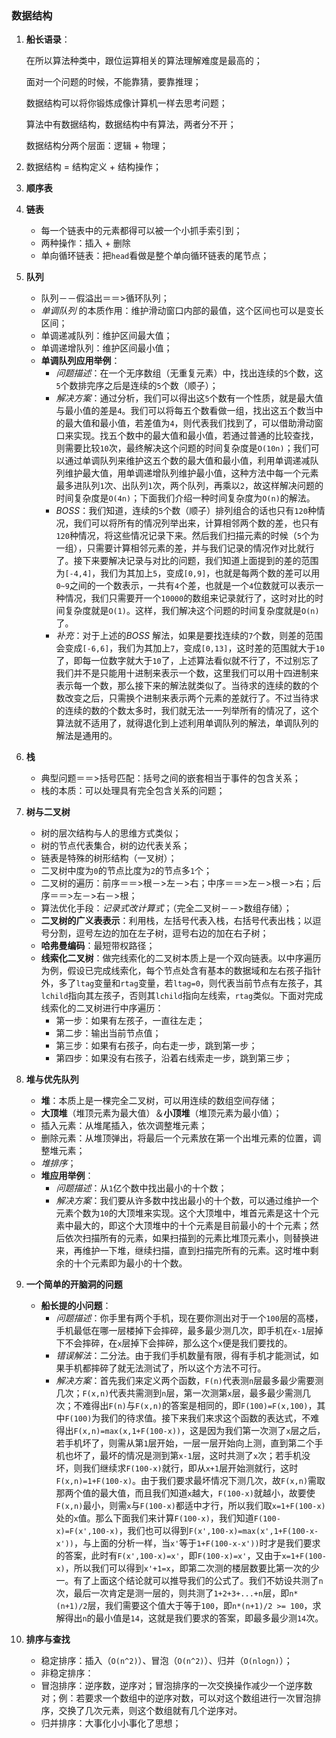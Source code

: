 ### 数据结构

1. **船长语录**：

   在所以算法种类中，跟位运算相关的算法理解难度是最高的；

   面对一个问题的时候，不能靠猜，要靠推理；

   数据结构可以将你锻炼成像计算机一样去思考问题；

   算法中有数据结构，数据结构中有算法，两者分不开；

   数据结构分两个层面：逻辑 + 物理；

2. 数据结构 = 结构定义 + 结构操作；

3. **顺序表**

4. **链表**

   - 每一个链表中的元素都得可以被一个小抓手索引到；
   - 两种操作：插入 + 删除
   - 单向循环链表：把`head`看做是整个单向循环链表的尾节点；

5. **队列**

   - 队列－－假溢出＝＝>循环队列；
   - *单调队列* 的本质作用：维护滑动窗口内部的最值，这个区间也可以是变长区间；
   - 单调递减队列：维护区间最大值；
   - 单调递增队列：维护区间最小值；
   - **单调队列应用举例**：
     - *问题描述*：在一个无序数组（无重复元素）中，找出连续的`5`个数，这`5`个数排完序之后是连续的`5`个数（顺子）；
     - *解决方案*：通过分析，我们可以得出这`5`个数有一个性质，就是最大值与最小值的差是`4`。我们可以将每五个数看做一组，找出这五个数当中的最大值和最小值，若差值为`4`，则代表我们找到了，可以借助滑动窗口来实现。找五个数中的最大值和最小值，若通过普通的比较查找，则需要比较`10`次，最终解决这个问题的时间复杂度是`O(10n)`；我们可以通过单调队列来维护这五个数的最大值和最小值，利用单调递减队列维护最大值，用单调递增队列维护最小值，这种方法中每一个元素最多进队列`1`次、出队列`1`次，两个队列，再乘以`2`，故这样解决问题的时间复杂度是`O(4n)`；下面我们介绍一种时间复杂度为`O(n)`的解法。
     - *BOSS*：我们知道，连续的`5`个数（顺子）排列组合的话也只有`120`种情况，我们可以将所有的情况列举出来，计算相邻两个数的差，也只有`120`种情况，将这些情况记录下来。然后我们扫描元素的时候（`5`个为一组），只需要计算相邻元素的差，并与我们记录的情况作对比就行了。接下来要解决记录与对比的问题，我们知道上面提到的差的范围为`[-4,4]`，我们为其加上`5`，变成`[0,9]`，也就是每两个数的差可以用`0~9`之间的一个数表示，一共有`4`个差，也就是一个`4`位数就可以表示一种情况，我们只需要开一个`10000`的数组来记录就行了，这时对比的时间复杂度就是`O(1)`。这样，我们解决这个问题的时间复杂度就是`O(n)`了。
     - *补充*：对于上述的*BOSS* 解法，如果是要找连续的`7`个数，则差的范围会变成`[-6,6]`，我们为其加上`7`，变成`[0,13]`，这时差的范围就大于`10`了，即每一位数字就大于`10`了，上述算法看似就不行了，不过别忘了我们并不是只能用十进制来表示一个数，这里我们可以用十四进制来表示每一个数，那么接下来的解法就类似了。当待求的连续的数的个数改变之后，只需换个进制来表示两个元素的差就行了。不过当待求的连续的数的个数太多时，我们就无法一一列举所有的情况了，这个算法就不适用了，就得退化到上述利用单调队列的解法，单调队列的解法是通用的。

6. **栈**

   - 典型问题＝＝>括号匹配：括号之间的嵌套相当于事件的包含关系；
   - 栈的本质：可以处理具有完全包含关系的问题；

7. **树与二叉树**

   - 树的层次结构与人的思维方式类似；
   - 树的节点代表集合，树的边代表关系；
   - 链表是特殊的树形结构（一叉树）；
   - 二叉树中度为`0`的节点比度为`2`的节点多`1`个；
   - 二叉树的遍历：前序＝＝>根－>左－>右；中序＝＝>左－>根－>右；后序＝＝>左－>右－>根；
   - 算法优化手段：*记录式改计算式*；（完全二叉树－－>数组存储）；
   - **二叉树的广义表表示**：利用栈，左括号代表入栈，右括号代表出栈；以逗号分割，逗号左边的加在左子树，逗号右边的加在右子树；
   - **哈弗曼编码**：最短带权路径；
   - **线索化二叉树**：做完线索化的二叉树本质上是一个双向链表。以中序遍历为例，假设已完成线索化，每个节点处含有基本的数据域和左右孩子指针外，多了`ltag`变量和`rtag`变量，若`ltag=0`，则代表当前节点有左孩子，其`lchild`指向其左孩子，否则其`lchild`指向左线索，`rtag`类似。下面对完成线索化的二叉树进行中序遍历：
     - 第一步：如果有左孩子，一直往左走；
     - 第二步：输出当前节点值；
     - 第三步：如果有右孩子，向右走一步，跳到第一步；
     - 第四步：如果没有右孩子，沿着右线索走一步，跳到第三步；

8. **堆与优先队列**

   - **堆**：本质上是一棵完全二叉树，可以用连续的数组空间存储；
   - **大顶堆**（堆顶元素为最大值）＆**小顶堆**（堆顶元素为最小值）；
   - 插入元素：从堆尾插入，依次调整堆元素；
   - 删除元素：从堆顶弹出，将最后一个元素放在第一个出堆元素的位置，调整堆元素；
   - *堆排序*；
   - **堆应用举例**：
     - *问题描述*：从`1`亿个数中找出最小的十个数；
     - *解决方案*：我们要从许多数中找出最小的十个数，可以通过维护一个元素个数为`10`的大顶堆来实现。这个大顶堆中，堆首元素是这十个元素中最大的，即这个大顶堆中的十个元素是目前最小的十个元素；然后依次扫描所有的元素，如果扫描到的元素比堆顶元素小，则替换进来，再维护一下堆，继续扫描，直到扫描完所有的元素。这时堆中剩余的十个元素即为最小的十个数。

9. **一个简单的开脑洞的问题**

   - **船长提的小问题**：
     - *问题描述*：你手里有两个手机，现在要你测出对于一个`100`层的高楼，手机最低在哪一层楼掉下会摔碎，最多最少测几次，即手机在`x-1`层掉下不会摔碎，在`x`层掉下会摔碎，那么这个`x`便是我们要找的。
     - *错误解法*：二分法。由于我们手机数量有限，得有手机才能测试，如果手机都摔碎了就无法测试了，所以这个方法不可行。
     - *解决方案*：首先我们来定义两个函数，`F(n)`代表测`n`层最多最少需要测几次；`F(x,n)`代表共需测到`n`层，第一次测第`x`层，最多最少需测几次；不难得出`F(n)`与`F(x,n)`的答案是相同的，即`F(100)=F(x,100)`，其中`F(100)`为我们的待求值。接下来我们来求这个函数的表达式，不难得出`F(x,n)=max(x,1+F(100-x))`，这是因为我们第一次测了`x`层之后，若手机坏了，则需从第`1`层开始，一层一层开始向上测，直到第二个手机也坏了，最坏的情况是测到第`x-1`层，这时共测了`x`次；若手机没坏，则我们继续求`F(100-x)`就行，即从`x+1`层开始测就行，这时`F(x,n)=1+F(100-x)`。由于我们要求最坏情况下测几次，故`F(x,n)`需取那两个值的最大值，而且我们知道`x`越大，`F(100-x)`就越小，故要使`F(x,n)`最小，则需`x`与`F(100-x)`都适中才行，所以我们取`x=1+F(100-x)`处的`x`值。那么下面我们来计算`F(100-x)`，我们知道`F(100-x)=F(x',100-x)`，我们也可以得到`F(x',100-x)=max(x',1+F(100-x-x'))`，与上面的分析一样，当`x'`等于`1+F(100-x-x'))`时才是我们要求的答案，此时有`F(x',100-x)=x'`，即`F(100-x)=x'`，又由于`x=1+F(100-x)`，所以我们可以得到`x'+1=x`，即第二次测的楼层数要比第一次的少一。有了上面这个结论就可以推导我们的公式了。我们不妨设共测了`n`次，最后一次肯定是测一层的，则共测了`1+2+3+...+n`层，即`n*(n+1)/2`层，我们需要这个值大于等于`100`，即`n*(n+1)/2 >= 100`，求解得出`n`的最小值是`14`，这就是我们要求的答案，即最多最少测`14`次。

10. **排序与查找**

    - 稳定排序：插入（`O(n^2)`）、冒泡（`O(n^2)`）、归并（`O(nlogn)`）；
    - 非稳定排序：
    - 冒泡排序：逆序数，逆序对；冒泡排序的一次交换操作减少一个逆序数对；例：若要求一个数组中的逆序对数，可以对这个数组进行一次冒泡排序，交换了几次元素，则这个数组就有几个逆序对。
    - 归并排序：大事化小小事化了思想；
